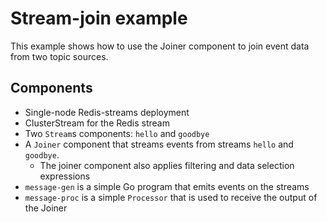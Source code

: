 # Stream-join example

This example shows how to use the Joiner component to join event data from two topic sources.

## Components
* Single-node Redis-streams deployment
* ClusterStream for the Redis stream
* Two `Stream`s components: `hello` and `goodbye`
* A `Joiner` component that streams events from streams `hello` and `goodbye`.
  * The joiner component also applies filtering and data selection expressions
* `message-gen` is a simple Go program that emits events on the streams
* `message-proc` is a simple `Processor` that is used to receive the output of the Joiner